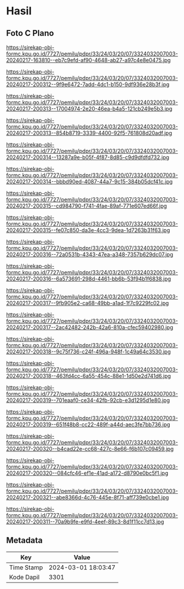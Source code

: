 # Hasil

## Foto C Plano

https://sirekap-obj-formc.kpu.go.id/7727/pemilu/pdpr/33/24/03/20/07/3324032007003-20240217-163810--eb7c9efd-af90-4648-ab27-a97c4e8e0475.jpg

https://sirekap-obj-formc.kpu.go.id/7727/pemilu/pdpr/33/24/03/20/07/3324032007003-20240217-200312--9f9e6472-7add-4dc1-b150-9df936e28b3f.jpg

https://sirekap-obj-formc.kpu.go.id/7727/pemilu/pdpr/33/24/03/20/07/3324032007003-20240217-200313--17004974-2e20-46ea-b4a5-121cb249e5b3.jpg

https://sirekap-obj-formc.kpu.go.id/7727/pemilu/pdpr/33/24/03/20/07/3324032007003-20240217-200313--854b8719-3339-4400-92f5-761808d20adf.jpg

https://sirekap-obj-formc.kpu.go.id/7727/pemilu/pdpr/33/24/03/20/07/3324032007003-20240217-200314--13287a9e-b05f-4f87-8d85-c9d9dfdfd732.jpg

https://sirekap-obj-formc.kpu.go.id/7727/pemilu/pdpr/33/24/03/20/07/3324032007003-20240217-200314--bbbd90ed-4087-44a7-9c15-384b05dcf41c.jpg

https://sirekap-obj-formc.kpu.go.id/7727/pemilu/pdpr/33/24/03/20/07/3324032007003-20240217-200315--cd984790-f741-4fae-89af-771e607ed66f.jpg

https://sirekap-obj-formc.kpu.go.id/7727/pemilu/pdpr/33/24/03/20/07/3324032007003-20240217-200315--fe07c850-da3e-4cc3-9dea-1d7263b31f63.jpg

https://sirekap-obj-formc.kpu.go.id/7727/pemilu/pdpr/33/24/03/20/07/3324032007003-20240217-200316--72a0531b-4343-47ea-a348-7357b629dc07.jpg

https://sirekap-obj-formc.kpu.go.id/7727/pemilu/pdpr/33/24/03/20/07/3324032007003-20240217-200316--6a573691-298d-4461-bb6b-53f94b1f6838.jpg

https://sirekap-obj-formc.kpu.go.id/7727/pemilu/pdpr/33/24/03/20/07/3324032007003-20240217-200317--9fb905e2-ca68-49bb-a1ad-1f7c9229fc02.jpg

https://sirekap-obj-formc.kpu.go.id/7727/pemilu/pdpr/33/24/03/20/07/3324032007003-20240217-200317--2ac42482-242b-42a6-810a-cfec59402980.jpg

https://sirekap-obj-formc.kpu.go.id/7727/pemilu/pdpr/33/24/03/20/07/3324032007003-20240217-200318--9c75f736-c24f-496a-948f-1c49a64c3530.jpg

https://sirekap-obj-formc.kpu.go.id/7727/pemilu/pdpr/33/24/03/20/07/3324032007003-20240217-200318--463fd4cc-6a55-454c-88e1-1d50e2d741d6.jpg

https://sirekap-obj-formc.kpu.go.id/7727/pemilu/pdpr/33/24/03/20/07/3324032007003-20240217-200319--701eaaf0-ce34-42fb-92cb-e3d1295d1e80.jpg

https://sirekap-obj-formc.kpu.go.id/7727/pemilu/pdpr/33/24/03/20/07/3324032007003-20240217-200319--651f48b8-cc22-489f-a44d-aec3fe7bb736.jpg

https://sirekap-obj-formc.kpu.go.id/7727/pemilu/pdpr/33/24/03/20/07/3324032007003-20240217-200320--b4cad22e-cc68-427c-8e66-f6b107c09459.jpg

https://sirekap-obj-formc.kpu.go.id/7727/pemilu/pdpr/33/24/03/20/07/3324032007003-20240217-200320--084cfc46-ef1e-41ad-a172-d8790e0bc5f1.jpg

https://sirekap-obj-formc.kpu.go.id/7727/pemilu/pdpr/33/24/03/20/07/3324032007003-20240217-200321--abe8366d-4c76-445e-8f71-aff739e0cbe1.jpg

https://sirekap-obj-formc.kpu.go.id/7727/pemilu/pdpr/33/24/03/20/07/3324032007003-20240217-200311--70a9b9fe-e9fd-4eef-89c3-8d1f11cc7d13.jpg


## Metadata

| Key        | Value               |
| ---------- | ------------------- |
| Time Stamp | 2024-03-01 18:03:47 |
| Kode Dapil | 3301                |



